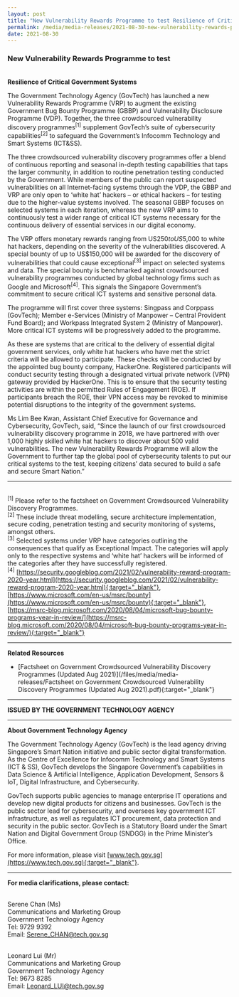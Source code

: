 ```yaml
---
layout: post
title: "New Vulnerability Rewards Programme to test Resilience of Critical Government Systems" 
permalink: /media/media-releases/2021-08-30-new-vulnerability-rewards-programme
date: 2021-08-30
---
```

### **New Vulnerability Rewards Programme to test** 
<br>**Resilience of Critical Government Systems**

The Government Technology Agency (GovTech) has launched a new Vulnerability Rewards Programme (VRP) to augment the existing Government Bug Bounty Programme (GBBP) and Vulnerability Disclosure Programme (VDP). Together, the three crowdsourced vulnerability discovery programmes<sup>[1]</sup> supplement GovTech’s suite of cybersecurity capabilities<sup>[2]</sup> to safeguard the Government’s Infocomm Technology and Smart Systems (ICT&SS).

The three crowdsourced vulnerability discovery programmes offer a blend of continuous reporting and seasonal in-depth testing capabilities that taps the larger community, in addition to routine penetration testing conducted by the Government. While members of the public can report suspected vulnerabilities on all Internet-facing systems through the VDP, the GBBP and VRP are only open to ‘white hat’ hackers – or ethical hackers – for testing due to the higher-value systems involved. The seasonal GBBP focuses on selected systems in each iteration, whereas the new VRP aims to continuously test a wider range of critical ICT systems necessary for the continuous delivery of essential services in our digital economy.

The VRP offers monetary rewards ranging from US$250 to US$5,000 to white hat hackers, depending on the severity of the vulnerabilities discovered. A special bounty of up to US$150,000 will be awarded for the discovery of vulnerabilities that could cause exceptional<sup>[3]</sup> impact on selected systems and data. The special bounty is benchmarked against crowdsourced vulnerability programmes conducted by global technology firms such as Google and Microsoft<sup>[4]</sup>. This signals the Singapore Government’s commitment to secure critical ICT systems and sensitive personal data.

The programme will first cover three systems: Singpass and Corppass (GovTech); Member e-Services (Ministry of Manpower – Central Provident Fund Board); and Workpass Integrated System 2 (Ministry of Manpower). More critical ICT systems will be progressively added to the programme.

As these are systems that are critical to the delivery of essential digital government services, only white hat hackers who have met the strict criteria will be allowed to participate. These checks will be conducted by the appointed bug bounty company, HackerOne. Registered participants will conduct security testing through a designated virtual private network (VPN) gateway provided by HackerOne. This is to ensure that the security testing activities are within the permitted Rules of Engagement (ROE). If participants breach the ROE, their VPN access may be revoked to minimise potential disruptions to the integrity of the government systems.

Ms Lim Bee Kwan, Assistant Chief Executive for Governance and Cybersecurity, GovTech, said, “Since the launch of our first crowdsourced vulnerability discovery programme in 2018, we have partnered with over 1,000 highly skilled white hat hackers to discover about 500 valid vulnerabilities. The new Vulnerability Rewards Programme will allow the Government to further tap the global pool of cybersecurity talents to put our critical systems to the test, keeping citizens’ data secured to build a safe and secure Smart Nation.”

---

<br><sup>[1]</sup> Please refer to the factsheet on Government Crowdsourced Vulnerability Discovery Programmes.
<br><sup>[2]</sup> These include threat modelling, secure architecture implementation, secure coding, penetration testing and security monitoring of systems, amongst others.
<br><sup>[3]</sup> Selected systems under VRP have categories outlining the consequences that qualify as Exceptional Impact. The categories will apply only to the respective systems and ‘white hat’ hackers will be informed of the categories after they have successfully registered.
<br><sup>[4]</sup> [https://security.googleblog.com/2021/02/vulnerability-reward-program-2020-year.html](https://security.googleblog.com/2021/02/vulnerability-reward-program-2020-year.html){:target="_blank"}, [https://www.microsoft.com/en-us/msrc/bounty](https://www.microsoft.com/en-us/msrc/bounty){:target="_blank"}, [https://msrc-blog.microsoft.com/2020/08/04/microsoft-bug-bounty-programs-year-in-review/](https://msrc-blog.microsoft.com/2020/08/04/microsoft-bug-bounty-programs-year-in-review/){:target="_blank"}

---

**Related Resources**
- [Factsheet on Government Crowdsourced Vulnerability Discovery Programmes (Updated Aug 2021)](/files/media/media-releases/Factsheet on Government Crowdsourced Vulnerability Discovery Programmes (Updated Aug 2021).pdf){:target="_blank"}

---

**ISSUED BY THE GOVERNMENT TECHNOLOGY AGENCY**

---

**About Government Technology Agency**

The Government Technology Agency (GovTech) is the lead agency driving Singapore’s Smart Nation initiative and public sector digital transformation. As the Centre of Excellence for Infocomm Technology and Smart Systems (ICT & SS), GovTech develops the Singapore Government’s capabilities in Data Science & Artificial Intelligence, Application Development, Sensors & IoT, Digital Infrastructure, and Cybersecurity.
 
GovTech supports public agencies to manage enterprise IT operations and develop new digital products for citizens and businesses. GovTech is the public sector lead for cybersecurity, and oversees key government ICT infrastructure, as well as regulates ICT procurement, data protection and security in the public sector. GovTech is a Statutory Board under the Smart Nation and Digital Government Group (SNDGG) in the Prime Minister’s Office.

For more information, please visit [www.tech.gov.sg](https://www.tech.gov.sg){:target="_blank"}.

---

**For media clarifications, please contact:**

<br>Serene Chan (Ms)
<br>Communications and Marketing Group
<br>Government Technology Agency
<br>Tel: 9729 9392
<br>Email: <Serene_CHAN@tech.gov.sg> 

<br>Leonard Lui (Mr)
<br>Communications and Marketing Group
<br>Government Technology Agency
<br>Tel: 9673 8285
<br>Email: <Leonard_LUI@tech.gov.sg>
